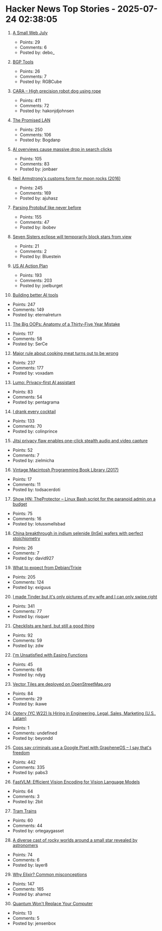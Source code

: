 # Hacker News Top Stories - 2025-07-24 02:38:05

1. [A Small Web July](https://smallcypress.bearblog.dev/a-small-web-july/)
   - Points: 29
   - Comments: 6
   - Posted by: debo_

2. [BGP Tools](https://bgp.tools/)
   - Points: 26
   - Comments: 7
   - Posted by: RGBCube

3. [CARA – High precision robot dog using rope](https://www.aaedmusa.com/projects/cara)
   - Points: 411
   - Comments: 72
   - Posted by: hakonjdjohnsen

4. [The Promised LAN](https://tpl.house/)
   - Points: 250
   - Comments: 106
   - Posted by: Bogdanp

5. [AI overviews cause massive drop in search clicks](https://arstechnica.com/ai/2025/07/research-shows-google-ai-overviews-reduce-website-clicks-by-almost-half/)
   - Points: 105
   - Comments: 83
   - Posted by: jonbaer

6. [Neil Armstrong's customs form for moon rocks (2016)](https://magazine.uc.edu/editors_picks/recent_features/armstrong/moonrocks.html)
   - Points: 245
   - Comments: 169
   - Posted by: ajuhasz

7. [Parsing Protobuf like never before](https://mcyoung.xyz/2025/07/16/hyperpb/)
   - Points: 155
   - Comments: 47
   - Posted by: ibobev

8. [Seven Sisters eclipse will temporarily block stars from view](https://www.discovermagazine.com/the-sciences/the-seven-sisters-eclipse-will-temporarily-block-stars-from-view)
   - Points: 21
   - Comments: 2
   - Posted by: Bluestein

9. [US AI Action Plan](https://www.ai.gov/action-plan)
   - Points: 193
   - Comments: 203
   - Posted by: joelburget

10. [Building better AI tools](https://hazelweakly.me/blog/stop-building-ai-tools-backwards/)
   - Points: 247
   - Comments: 149
   - Posted by: eternalreturn

11. [The Big OOPs: Anatomy of a Thirty-Five Year Mistake](https://www.computerenhance.com/p/the-big-oops-anatomy-of-a-thirty)
   - Points: 117
   - Comments: 58
   - Posted by: SerCe

12. [Major rule about cooking meat turns out to be wrong](https://www.seriouseats.com/meat-resting-science-11776272)
   - Points: 237
   - Comments: 177
   - Posted by: voxadam

13. [Lumo: Privacy-first AI assistant](https://proton.me/blog/lumo-ai)
   - Points: 83
   - Comments: 54
   - Posted by: pentagrama

14. [I drank every cocktail](https://aaronson.org/blog/i-drank-every-cocktail)
   - Points: 133
   - Comments: 70
   - Posted by: colinprince

15. [Jitsi privacy flaw enables one-click stealth audio and video capture](https://zimzi.substack.com/p/jitsi-privacy-flaw-that-enables-one)
   - Points: 52
   - Comments: 7
   - Posted by: zielmicha

16. [Vintage Macintosh Programming Book Library (2017)](https://vintageapple.org/macprogramming/index_year.html)
   - Points: 17
   - Comments: 11
   - Posted by: todsacerdoti

17. [Show HN: TheProtector – Linux Bash script for the paranoid admin on a budget](https://github.com/IHATEGIVINGAUSERNAME/theProtector)
   - Points: 75
   - Comments: 16
   - Posted by: lotussmellsbad

18. [China breakthrough in indium selenide (InSe) wafers with perfect stoichiometry](https://news.cgtn.com/news/2025-07-19/China-develops-new-method-to-mass-produce-high-quality-semiconductors-1F8iTEyEwVi/p.html)
   - Points: 26
   - Comments: 7
   - Posted by: david927

19. [What to expect from Debian/Trixie](https://michael-prokop.at/blog/2025/07/20/what-to-expect-from-debian-trixie-newintrixie/)
   - Points: 205
   - Comments: 124
   - Posted by: exiguus

20. [I made Tinder but it's only pictures of my wife and I can only swipe right](https://trytender.app/)
   - Points: 341
   - Comments: 77
   - Posted by: risquer

21. [Checklists are hard, but still a good thing](https://utcc.utoronto.ca/~cks/space/blog/sysadmin/ChecklistsAreHardButGood)
   - Points: 92
   - Comments: 59
   - Posted by: zdw

22. [I'm Unsatisfied with Easing Functions](https://www.davepagurek.com/blog/easing-functions/)
   - Points: 45
   - Comments: 68
   - Posted by: ndyg

23. [Vector Tiles are deployed on OpenStreetMap.org](https://blog.openstreetmap.org/2025/07/22/vector-tiles-are-deployed-on-openstreetmap-org/)
   - Points: 84
   - Comments: 29
   - Posted by: ikawe

24. [Optery (YC W22) Is Hiring in Engineering, Legal, Sales, Marketing (U.S., Latam)](https://www.optery.com/careers/)
   - Points: 1
   - Comments: undefined
   - Posted by: beyondd

25. [Cops say criminals use a Google Pixel with GrapheneOS – I say that's freedom](https://www.androidauthority.com/why-i-use-grapheneos-on-pixel-3575477/)
   - Points: 442
   - Comments: 335
   - Posted by: pabs3

26. [FastVLM: Efficient Vision Encoding for Vision Language Models](https://machinelearning.apple.com/research/fast-vision-language-models)
   - Points: 64
   - Comments: 3
   - Posted by: 2bit

27. [Tram Trains](https://www.worksinprogress.news/p/tram-trains)
   - Points: 60
   - Comments: 44
   - Posted by: ortegaygasset

28. [A diverse cast of rocky worlds around a small star revealed by astronomers](https://nouvelles.umontreal.ca/en/article/2025/07/22/a-udem-team-confirms-a-fifth-potentially-habitable-planet-around-l-98-59-a-red-dwarf-35-l/)
   - Points: 74
   - Comments: 6
   - Posted by: layer8

29. [Why Elixir? Common misconceptions](https://matthewsinclair.com/blog/0181-why-elixir)
   - Points: 147
   - Comments: 165
   - Posted by: ahamez

30. [Quantum Won't Replace Your Computer](https://medium.com/@jensenbox/quantum-wont-replace-your-computer-c6a9bf30fc9c)
   - Points: 13
   - Comments: 5
   - Posted by: jensenbox

